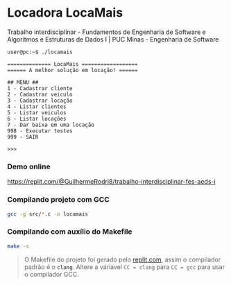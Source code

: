 # Locadora LocaMais

Trabalho interdisciplinar - Fundamentos de Engenharia de Software e Algoritmos e Estruturas de Dados I | PUC Minas - Engenharia de Software

```console
user@pc:~$ ./locamais 

============== LocaMais ==================
====== A melhor solução em locação! ======

## MENU ##
1 - Cadastrar cliente
2 - Cadastrar veiculo
3 - Cadastrar locação
4 - Listar clientes
5 - Listar veiculos
6 - Listar locações
7 - Dar baixa em uma locação
998 - Executar testes
999 - SAIR

>>> 
```

### Demo online

https://replit.com/@GuilhermeRodri8/trabalho-interdisciplinar-fes-aeds-i

### Compilando projeto com GCC

```sh
gcc -g src/*.c -o locamais
```

### Compilando com auxílio do Makefile

```sh
make -s
```

> O Makefile do projeto foi gerado pelo [replit.com](https://replit.com), assim o compilador padrão é o **`clang`**. Altere a váriavel `CC = clang` para `CC = gcc` para usar o compilador GCC.
